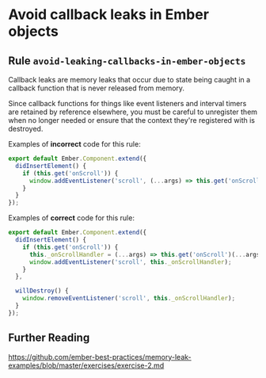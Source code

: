 
# Avoid callback leaks in Ember objects
## Rule `avoid-leaking-callbacks-in-ember-objects`

Callback leaks are memory leaks that occur due to state being caught in a callback function that is never released from memory.

Since callback functions for things like event listeners and interval timers are retained by reference elsewhere, you must be careful to unregister them when no longer needed or ensure that the context they're registered with is destroyed.


Examples of **incorrect** code for this rule:

```js
export default Ember.Component.extend({
  didInsertElement() {
    if (this.get('onScroll')) {
      window.addEventListener('scroll', (...args) => this.get('onScroll')(...args));
    }
  }
});
```

Examples of **correct** code for this rule:

```js
export default Ember.Component.extend({
  didInsertElement() {
    if (this.get('onScroll')) {
      this._onScrollHandler = (...args) => this.get('onScroll')(...args);
      window.addEventListener('scroll', this._onScrollHandler);
    }
  },

  willDestroy() {
    window.removeEventListener('scroll', this._onScrollHandler);
  }
});
```

## Further Reading

https://github.com/ember-best-practices/memory-leak-examples/blob/master/exercises/exercise-2.md
